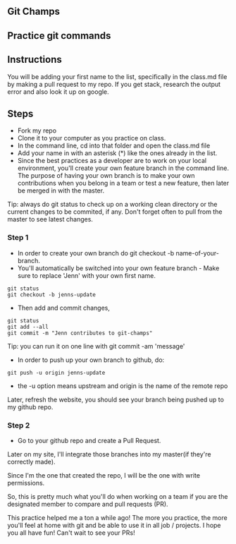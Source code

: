 ## Git Champs
## Practice git commands
## Instructions
You will be adding your first name to the list, specifically in the class.md file by making a pull request to my repo. If you get stack, research the output error and also look it up on google. 

## Steps
- Fork my repo
- Clone it to your computer as you practice on class.
- In the command line, cd into that folder and open the class.md file
- Add your name in with an asterisk (*) like the ones already in the list.
- Since the best practices as a developer are to work on your local environment, you'll create your own feature branch in the command line. The purpose of having your own branch is to make your own contributions when you belong in a team or test a new feature, then later be merged in with the master.

Tip: always do git status to check up on a working clean directory or the current changes to be commited, if any. Don't forget often to pull from the master to see latest changes.

### Step 1
- In order to create your own branch do git checkout -b name-of-your-branch. 
- You'll automatically be switched into your own feature branch - Make sure to replace 'Jenn' with your own first name.
```
git status
git checkout -b jenns-update
```
- Then add and commit changes,
```
git status
git add --all
git commit -m "Jenn contributes to git-champs"
```
Tip: you can run it on one line with git commit -am 'message'

- In order to push up your own branch to github, do:

```
git push -u origin jenns-update
```
- the -u option means upstream and origin is the name of the remote repo

Later, refresh the website, you should see your branch being pushed up to my github repo.

### Step 2
- Go to your github repo and create a Pull Request.

Later on my site, I'll integrate those branches into my master(if they're correctly made). 

Since I'm the one that created the repo, I will be the one with write permissions. 

So, this is pretty much what you'll do when working on a team if you are the designated member to compare and pull requests (PR).

This practice helped me a ton a while ago! The more you practice, the more you'll feel at home with git and be able to use it in all job / projects. I hope you all have fun! Can't wait to see your PRs!





